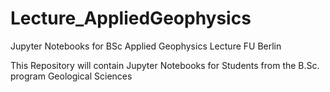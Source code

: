 # Lecture_AppliedGeophysics
Jupyter Notebooks for BSc Applied Geophysics Lecture FU Berlin

This Repository will contain Jupyter Notebooks for Students from the B.Sc. program Geological Sciences
